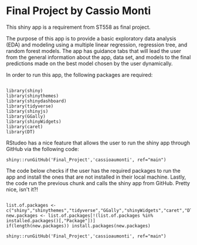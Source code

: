 # Final Project by Cassio Monti

This shiny app is a requirement from ST558 as final project.

The purpose of this app is to provide a basic exploratory data analysis (EDA) and modeling using a multiple linear regression, regression tree, and random forest models. The app has guidance tabs that will lead the user from the general information about the app, data set, and models to the final predictions made on the best model chosen by the user dynamically.

In order to run this app, the following packages are required:

```{r}

library(shiny)
library(shinythemes)
library(shinydashboard)
library(tidyverse)
library(shinyjs)
library(GGally)
library(shinyWidgets)
library(caret)
library(DT)

```

RStudeo has a nice feature that allows the user to run the shiny app through GitHub via the following code:

```{r}
shiny::runGitHub('Final_Project','cassioaumonti', ref="main")
```

The code below checks if the user has the required packages to run the app and install the ones that are not installed in their local machine. Lastly, the code run the previous chunk and calls the shiny app from GitHub. Pretty nice, isn't it?!

```{r}

list.of.packages <- c("shiny","shinythemes","tidyverse","GGally","shinyWidgets","caret","DT","shinyjs","shinydashboard")
new.packages <- list.of.packages[!(list.of.packages %in% installed.packages()[,"Package"])]
if(length(new.packages)) install.packages(new.packages)

shiny::runGitHub('Final_Project','cassioaumonti', ref="main")
```
